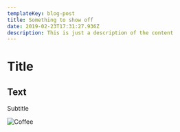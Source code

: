 ```yaml
---
templateKey: blog-post
title: Something to show off
date: 2019-02-23T17:31:27.936Z
description: This is just a description of the content
---
```

# Title

## Text

Subtitle

![Coffee](/img/blog-index.jpg "Coffee Mocha machine")
